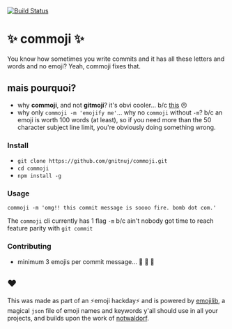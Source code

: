 [![Build Status](https://travis-ci.org/gnitnuj/commoji.svg?branch=master)](https://travis-ci.org/gnitnuj/commoji)

# :sparkles: commoji :sparkles:

You know how sometimes you write commits and it has all these letters and words and no emoji? Yeah, commoji fixes that.

## mais pourquoi?
- why **commoji**, and not **gitmoji**? it's obvi cooler... b/c [this](https://gitmoji.carloscuesta.me/) :angry:
- why only `commoji -m 'emojify me'`... why no `commoji` without `-m`? b/c an emoji is worth 100 words (at least), so if you need more than the 50 character subject line limit, you're obviously doing something wrong.

### Install
- `git clone https://github.com/gnitnuj/commoji.git`
- `cd commoji`
- `npm install -g`

### Usage
`commoji -m 'omg!! this commit message is soooo fire. bomb dot com.'`

The `commoji` cli currently has 1 flag `-m` b/c ain't nobody got time to reach feature parity with `git commit`

### Contributing
- minimum 3 emojis per commit message... :angel: :ship: :unicorn:

##  ❤
This was made as part of an ⚡️emoji hackday⚡️ and  is powered by [emojilib](https://github.com/muan/emojilib), a magical `json` file of emoji names and keywords y'all should use in all your projects, and builds upon the work of [notwaldorf](https://github.com/notwaldorf).
